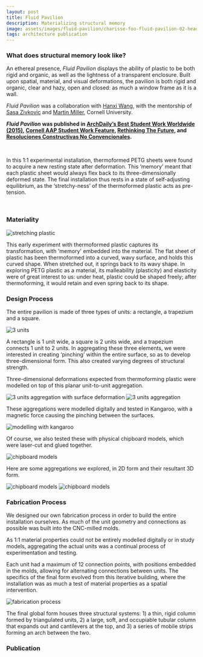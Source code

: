 ```yaml
---
layout: post
title: Fluid Pavilion
description: Materializing structural memory
image: assets/images/fluid-pavilion/charisse-foo-fluid-pavilion-02-header.jpg
tags: architecture publication
---
```


<h3>What does structural memory look like?</h3>

<p>An ethereal presence, <i>Fluid Pavilion</i> displays the ability of plastic to be both rigid and organic, as well as the lightness of a transparent enclosure. Built upon spatial, material, and visual deformations, the pavilion is both rigid and organic, clear and hazy, open and closed: as much a window frame as it is a wall.</p>

<p><i>Fluid Pavilion</i> was a collaboration with <a href="https://www.linkedin.com/in/hanxi-wang-868908137" target="_blank">Hanxi Wang</a>, with the mentorship of <a href="https://aap.cornell.edu/people/sasa-zivkovic" target="_blank">Sasa Zivkovic</a> and <a href="https://aap.cornell.edu/people/martin-miller" target="_blank">Martin Miller</a>, Cornell University.</p>

<p><strong><i>Fluid Pavilion</i> was published in
<a href="http://www.archdaily.com/771146/the-best-student-work-worldwide-archdaily-readers-show-us-their-studio-projects" target="_blank">ArchDaily’s Best Student Work Worldwide (2015)</a>,
<a href="https://aap.cornell.edu/student-work/fluid-pavilion" target="_blank">Cornell AAP Student Work Feature</a>,
<a href="http://www.re-thinkingthefuture.com/temporary-structure/fluid-pavilion-hanxi-charisse/" target="_blank">Rethinking The Future</a>, and
<a href="https://www.facebook.com/rcnc.fauucs/posts/1309734725777266" target="_blank">Resoluciones Constructivas No Convencionales</a>.</strong></p>

<span class="image fit"><img src="{% link assets/images/fluid-pavilion/charisse-foo-fluid-pavilion-01.jpg %}" alt="" /></span>
<span class="image fit"><img src="{% link assets/images/fluid-pavilion/charisse-foo-fluid-pavilion-03.jpg %}" alt="" /></span>

<p>In this 1:1 experimental installation, thermoformed PETG sheets were found to acquire a new resting state after deformation. This ‘memory’ meant that each plastic sheet would always flex back to its three-dimensionally deformed state. The final installation thus rests in a state of self-adjusting equilibrium, as the ‘stretchy-ness’ of the thermoformed plastic acts as pre-tension.</p>

<span class="image fit"><img src="{% link assets/images/fluid-pavilion/charisse-foo-fluid-pavilion-05.jpg %}" alt="" /></span>
<span class="image fit"><img src="{% link assets/images/fluid-pavilion/charisse-foo-fluid-pavilion-06.jpg %}" alt="" /></span>

<h3>Materiality</h3>
<!-- Image Grid -->
<div class="row">
	<div class="6u 12u$(small)">
		<span class="image fit"><img src="{% link assets/images/fluid-pavilion/charisse-foo-fluid-pavilion-24.gif %}" alt="stretching plastic" /></span>
	</div>
	<div class="6u$ 12u$(small)">
			<p>This early experiment with thermoformed plastic captures its transformation, with 'memory' embedded into the material. The flat sheet of plastic has been thermoformed into a curved, wavy surface, and holds this curved shape. When stretched out, it springs back to its wavy shape. In exploring PETG plastic as a material, its malleability (plasticity) and elasticity were of great interest to us: under heat, plastic could be shaped freely; after thermoforming, it would retain and even spring back to its shape.</p>
	</div>
</div>

<h3>Design Process</h3>
<p>The entire pavilion is made of three types of units: a rectangle, a trapezium and a square.</p>

<span class="image fit"><img src="{% link assets/images/fluid-pavilion/charisse-foo-fluid-pavilion-12.jpg %}" alt="3 units" /></span>

<p>A rectangle is 1 unit wide, a square is 2 units wide, and a trapezium connects 1 unit to 2 units. In aggregating these three elements, we were interested in creating ‘pinching’ within the entire surface, so as to develop three-dimensional form. This also created varying degrees of structural strength.</p>
<p>Three-dimensional deformations expected from thermoforming plastic were modelled on top of this planar unit-to-unit aggregation.</p>

<span class="image fit"><img src="{% link assets/images/fluid-pavilion/charisse-foo-fluid-pavilion-13.jpg %}" alt="3 units aggregation with surface deformation" /></span>
<span class="image fit"><img src="{% link assets/images/fluid-pavilion/charisse-foo-fluid-pavilion-14.jpg %}" alt="3 units aggregation" /></span>

<p>These aggregations were modelled digitally and tested in Kangaroo, with a magnetic force causing the pinching between the surfaces. </p>

<span class="image fit"><img src="{% link assets/images/fluid-pavilion/charisse-foo-fluid-pavilion-15.jpg %}" alt="modelling with kangaroo" /></span>

<p>Of course, we also tested these with physical chipboard models, which were laser-cut and glued together.</p>
<span class="image fit"><img src="{% link assets/images/fluid-pavilion/charisse-foo-fluid-pavilion-10.jpg %}" alt="chipboard models" /></span>
<p> Here are some aggregations we explored, in 2D form and their resultant 3D form. </p>
<span class="image fit"><img src="{% link assets/images/fluid-pavilion/charisse-foo-fluid-pavilion-16.jpg %}" alt="chipboard models" /></span>
<span class="image fit"><img src="{% link assets/images/fluid-pavilion/charisse-foo-fluid-pavilion-09.jpg %}" alt="chipboard models" /></span>

<h3>Fabrication Process</h3>
<p>We designed our own fabrication process in order to build the entire installation ourselves. As much of the unit geometry and connections as possible was built into the CNC-milled molds. </p>

As 1:1 material properties could not be entirely modelled digitally or in study models, aggregating the actual units was a continual process of experimentation and testing.

Each unit had a maximum of 12 connection points, with positions embedded in the molds, allowing for alternating connections between units. The specifics of the final form evolved from this iterative building, where the installation was as much a test of material properties as a spatial intervention.

<span class="image fit"><img src="{% link assets/images/fluid-pavilion/charisse-foo-fluid-pavilion-08.jpg %}" alt="fabrication process" /></span>

The final global form houses three structural systems: 1) a thin, rigid column formed by triangulated units, 2) a large, soft, and occupiable tubular column that expands out and cantilevers at the top, and 3) a series of mobile strips forming an arch between the two.

<h3>Publication</h3>
